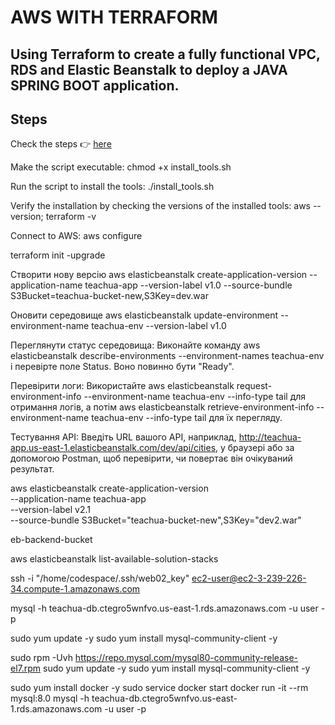 # AWS WITH TERRAFORM

## Using Terraform to create a fully functional VPC, RDS and Elastic Beanstalk to deploy a JAVA SPRING BOOT application.

## Steps

[url]: https://www.linkedin.com/pulse/quick-setup-aws-vpc-elastic-beanstalk-rds-deploy-java-opeyemi-alabi-swdsf

Check the steps 👉 [here][url]

Make the script executable: chmod +x install_tools.sh

Run the script to install the tools: ./install_tools.sh

Verify the installation by checking the versions of the installed tools: aws --version; terraform -v

Connect to AWS: aws configure

terraform init -upgrade

Створити нову версію
aws elasticbeanstalk create-application-version --application-name teachua-app --version-label v1.0 --source-bundle S3Bucket=teachua-bucket-new,S3Key=dev.war

Оновити середовище 
aws elasticbeanstalk update-environment --environment-name teachua-env --version-label v1.0

Переглянути статус середовища: Виконайте команду aws elasticbeanstalk describe-environments --environment-names teachua-env і перевірте поле Status. Воно повинно бути "Ready".

Перевірити логи: Використайте aws elasticbeanstalk request-environment-info --environment-name teachua-env --info-type tail для отримання логів, а потім aws elasticbeanstalk retrieve-environment-info --environment-name teachua-env --info-type tail для їх перегляду.

Тестування API: Введіть URL вашого API, наприклад, http://teachua-app.us-east-1.elasticbeanstalk.com/dev/api/cities, у браузері або за допомогою Postman, щоб перевірити, чи повертає він очікуваний результат.

aws elasticbeanstalk create-application-version \
  --application-name teachua-app \
  --version-label v2.1 \
  --source-bundle S3Bucket="teachua-bucket-new",S3Key="dev2.war"

  eb-backend-bucket

  aws elasticbeanstalk list-available-solution-stacks

  ssh -i "/home/codespace/.ssh/web02_key" ec2-user@ec2-3-239-226-34.compute-1.amazonaws.com

  mysql -h teachua-db.ctegro5wnfvo.us-east-1.rds.amazonaws.com -u user -p

  sudo yum update -y
  sudo yum install mysql-community-client -y


  sudo rpm -Uvh https://repo.mysql.com/mysql80-community-release-el7.rpm
  sudo yum update -y
  sudo yum install mysql-community-client -y

  sudo yum install docker -y
  sudo service docker start
  docker run -it --rm mysql:8.0 mysql -h teachua-db.ctegro5wnfvo.us-east-1.rds.amazonaws.com -u user -p


